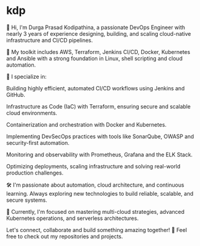 # kdp

👋 Hi, I'm Durga Prasad Kodipathina, a passionate DevOps Engineer with nearly 3 years of experience designing, building, and scaling cloud-native infrastructure and CI/CD pipelines.

🔧 My toolkit includes AWS, Terraform, Jenkins CI/CD, Docker, Kubernetes and Ansible with a strong foundation in Linux, shell scripting and cloud automation.

🚀 I specialize in:

Building highly efficient, automated CI/CD workflows using Jenkins and GitHub.

Infrastructure as Code (IaC) with Terraform, ensuring secure and scalable cloud environments.

Containerization and orchestration with Docker and Kubernetes.

Implementing DevSecOps practices with tools like SonarQube, OWASP and security-first automation.

Monitoring and observability with Prometheus, Grafana and the ELK Stack.

Optimizing deployments, scaling infrastructure and solving real-world production challenges.

🛠️ I'm passionate about automation, cloud architecture, and continuous learning. Always exploring new technologies to build reliable, scalable, and secure systems.

🌱 Currently, I'm focused on mastering multi-cloud strategies, advanced Kubernetes operations, and serverless architectures.

Let's connect, collaborate and build something amazing together! 🚀
Feel free to check out my repositories and projects.